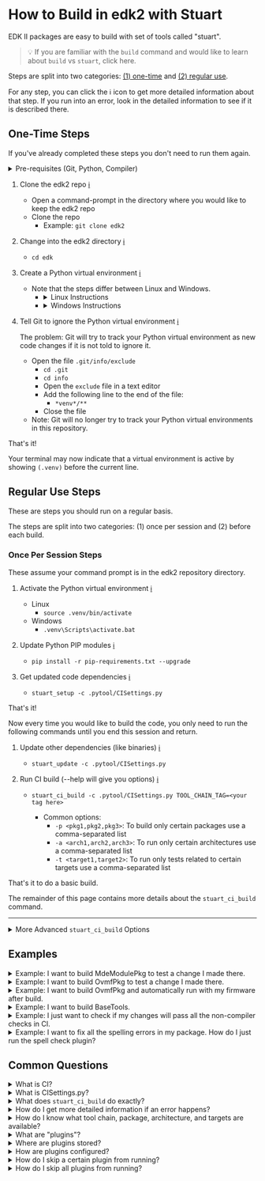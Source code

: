 # How to Build in edk2 with Stuart

EDK II packages are easy to build with set of tools called "stuart".

>💡 If you are familiar with the `build` command and would like to learn about `build` vs `stuart`, click here.

Steps are split into two categories: [(1) one-time](#one-time-steps) and [(2) regular use](#regular-use-steps).

For any step, you can click the ℹ️ icon to get more detailed information about that step. If you run into an error,
look in the detailed information to see if it is described there.

## One-Time Steps

If you've already completed these steps you don't need to run them again.

<details>
  <summary>Pre-requisites (Git, Python, Compiler)</summary>
  <hr>
  <ul>
  <li>
  <strong>Git - Source Control Management (SCM) Tool</strong>

  Git is the source control management tool used by this project.

  You need <code>git</code> to pull the edk2 source code onto your system, make changes in the code, and submit
  your changes back to the GitHub repository.

  <a href="https://git-scm.com/downloads" target="_blank">Git Download Page</a>
  </li>
  <li>
  <strong>Python</strong>

  Python is a programming language that many of the edk2 build tools are written in.

  You will need Python to run the edk2 build tools including <code>stuart</code>, which is written in Python.

  It is recommended you install a Python version that is equal to the version used in the
  <code>UsePythonVersion@0</code> step in this file
  <a href="https://github.com/tianocore/edk2/blob/master/.azurepipelines/templates/pr-gate-steps.yml" target="_blank">.azurepipelines/templates/pr-gate-steps.yml</a>.

  That version is constantly tested against the code in the repository.

  <a href="https://www.python.org/downloads/" target="_blank">Python Download Page</a>
  </li>
  <li>
  <strong>C Compiler</strong>

  A C compiler is needed to compile the firmware code.

  Several options are available. This is an area where direct guidance cannot be provided.

  You will need to choose a compiler supported on your host operating system and the particular firmware packages
  you are building.

  However, it is common to use:
  <ul>
    <li><a href="https://gcc.gnu.org/" target="_blank">GCC</a> on Linux</li>
    <details>
      <summary>Ubuntu GCC Installation Instructions</summary>
      <code>apt-get update && apt-get install -y build-essential git nasm wget m4 bison flex uuid-dev python unzip acpica-tools gcc-multilib</code>
    </details>
    <li><a href="https://visualstudio.microsoft.com/downloads/" target="_blank">Visual Studio</a> on Windows</li>
    <details>
    <summary>Visual Studio Installation Instructions (Windows)</summary>
    <br>
    Note that you can find the latest version of Visual Studio supported by edk2 on the
    <a href="https://github.com/tianocore/edk2#core-ci-build-status" target="_blank">CI Status</a> section of the repo readme file.
    <ul>
      <li><a href="https://aka.ms/vs/17/release/vs_BuildTools.exe" target="_blank">Visual Studio 2022 Build Tools</a>
      <li><a href="https://aka.ms/vs/16/release/vs_BuildTools.exe" target="_blank">Visual Studio 2019 Build Tools</a>
      <li><a href="https://aka.ms/vs/15/release/vs_BuildTools.exe" target="_blank">Visual Studio 2017 Build Tools</a>
    </ul>
    <br>
    <ol>
      <li>
      Open an <strong>Administrator Command Prompt</strong> by right-clicking on <strong>Command Prompt</strong> and
      select <strong>Run as Administrator</strong>
      </li>
      <li>
      Change to the directory where you downloaded the <code>vs_BuildTools.exe</code> file
      (e.g. <code>C:\Downloads</code>)
      </li>
      <li>
      Enter the following command:
      <br>
      <kbd>start /w vs_BuildTools.exe --quiet --add Microsoft.VisualStudio.Workload.VCTools;includeRecommended --noUpdateInstaller --norestart</kbd>
      </li>
    </ol>
    <br>
    <p>
    Download the Windows Software Development Kit (SDK) from
    <a href="https://developer.microsoft.com/en-us/windows/downloads/windows-sdk/" target="_blank">Windows Dev Center - Windows SDK</a>
    </p>
    <p>
    Follow the default options until you reach the "<strong>Select the features you want to install</strong>" page.
    </p>
    Select the following options:
    <ul>
    <li>Windows SDK Signing Tools for Desktop Apps</li>
    <li>Windows SDK for UWP Managed Apps</li>
    <li>Windows SDK for UWP C++ Apps</li>
    <li>Windows SDK for Desktop C++ x86 Apps</li>
    <li>Windows SDK for Desktop C++ amd64 Apps</li>
    <li>Windows SDK for Desktop C++ arm Apps</li>
    </ul>
    <br>
    Click <strong>Download</strong> and complete the installation process.
    </details>
  </ul>
  </li>
  </ul>
  <hr>
</details>

1. Clone the edk2 repo [ℹ️](How-to-Build-With-Stuart-Details.md#clone-the-edk2-repo)
   - Open a command-prompt in the directory where you would like to keep the edk2 repo
   - Clone the repo
     - Example: `git clone edk2`

2. Change into the edk2 directory [ℹ️](How-to-Build-With-Stuart-Details.md#change-into-the-edk2-directory)
   - `cd edk`

3. Create a Python virtual environment [ℹ️](How-to-Build-With-Stuart-Details.md#create-a-python-virtual-environment)
    - Note that the steps differ between Linux and Windows.
      - <details>
        <summary>Linux Instructions</summary>
        <code>python -m venv .venv</code>
        <br>
        <code>source .venv/bin/activate</code>
        </details>
      - <details>
        <summary>Windows Instructions</summary>
        <code>py -m venv .venv</code>
        <br>
        <code>.venv\Scripts\activate.bat</code>
        </details>

4. Tell Git to ignore the Python virtual environment [ℹ️](How-to-Build-With-Stuart-Details.md#tell-git-to-ignore-the-python-virtual-environment)

    The problem: Git will try to track your Python virtual environment as new code changes if it is not told to
    ignore it.

    - Open the file `.git/info/exclude`
      - `cd .git`
      - `cd info`
      - Open the `exclude` file in a text editor
      - Add the following line to the end of the file:
        - `*venv*/**`
      - Close the file
    - Note: Git will no longer try to track your Python virtual environments in this repository.

That's it!

Your terminal may now indicate that a virtual environment is active by showing `(.venv)` before the
current line.

## Regular Use Steps

These are steps you should run on a regular basis.

The steps are split into two categories: (1) once per session and (2) before each build.

### Once Per Session Steps

These assume your command prompt is in the edk2 repository directory.

1. Activate the Python virtual environment [ℹ️](How-to-Build-With-Stuart-Details.md#activate-the-virtual-environment)
    - Linux
      - `source .venv/bin/activate`
    - Windows
      - `.venv\Scripts\activate.bat`

2. Update Python PIP modules [ℹ️](How-to-Build-With-Stuart-Details.md#update-pip-modules)
     - `pip install -r pip-requirements.txt --upgrade`

3. Get updated code dependencies [ℹ️](How-to-Build-With-Stuart-Details.md#get-updated-code-dependencies)
     - `stuart_setup -c .pytool/CISettings.py`

That's it!

Now every time you would like to build the code, you only need to run the following commands until you end this
session and return.

1. Update other dependencies (like binaries) [ℹ️](How-to-Build-With-Stuart-Details.md#update-other-dependencies)
    - `stuart_update -c .pytool/CISettings.py`

2. Run CI build (--help will give you options) [ℹ️](How-to-Build-With-Stuart-Details.md#run-ci-build)
    - `stuart_ci_build -c .pytool/CISettings.py TOOL_CHAIN_TAG=<your tag here>`

      - Common options:
        - `-p <pkg1,pkg2,pkg3>`: To build only certain packages use a comma-separated list
        - `-a <arch1,arch2,arch3>`: To run only certain architectures use a comma-separated list
        - `-t <target1,target2>`: To run only tests related to certain targets use a comma-separated list

That's it to do a basic build.

The remainder of this page contains more details about the `stuart_ci_build` command.

---

<details>
<summary>More Advanced <code>stuart_ci_build</code> Options</summary>
<i>Todo</i>
</details>

## Examples

<details>
<summary>Example: I want to build MdeModulePkg to test a change I made there.</summary>
<i>Todo</i>
</details>

<details>
<summary>Example: I want to build OvmfPkg to test a change I made there.</summary>
<i>Todo</i>
</details>
<details>

<summary>Example: I want to build OvmfPkg and automatically run with my firmware after build.</summary>
<i>Todo</i>
</details>

<details>
<summary>Example: I want to build BaseTools.</summary>
<i>Todo</i>
</details>

<details>
<summary>Example: I just want to check if my changes will pass all the non-compiler checks in CI.</summary>
<i>Todo</i>
</details>

<details>
<summary>Example: I want to fix all the spelling errors in my package. How do I just run the spell
         check plugin?</summary>
<i>Todo</i>
</details>

## Common Questions

<details>
<summary>What is CI?</summary>
<i>Todo</i>
</details>

<details>
<summary>What is CISettings.py?</summary>
<i>Todo</i>
</details>

<details>
<summary>What does <code>stuart_ci_build</code> do exactly?</summary>
<i>Todo</i>
</details>

<details>
<summary>How do I get more detailed information if an error happens?</summary>
<i>Todo</i>
</details>

<details>
<summary>How do I know what tool chain, package, architecture, and targets are available?</summary>
<ul>
  <li>
    <details>
    <summary>How do I know what tool chain tags are available?</summary>
    <i>Todo</i>
    </details>
  </li>
  <li>
    <details>
    <summary>How do I know what packages are available?</summary>
    <i>Todo</i>
    </details>
  </li>
  <li>
    <details>
    <summary>How do I know what architectures are available?</summary>
    <i>Todo</i>
    </details>
  </li>
  <li>
    <details>
    <summary>How do I know what targets are available?</summary>
    <i>Todo</i>
    </details>
  </li>
</ul>
</details>

<details>
<summary>What are "plugins"?</summary>
<i>Todo</i>
</details>

<details>
<summary>Where are plugins stored?</summary>
<i>Todo</i>
</details>

<details>
<summary>How are plugins configured?</summary>
<i>Todo</i>
</details>

<details>
<summary>How do I skip a certain plugin from running?</summary>
<i>Todo</i>
</details>

<details>
<summary>How do I skip all plugins from running?</summary>
<i>Todo</i>
</details>
